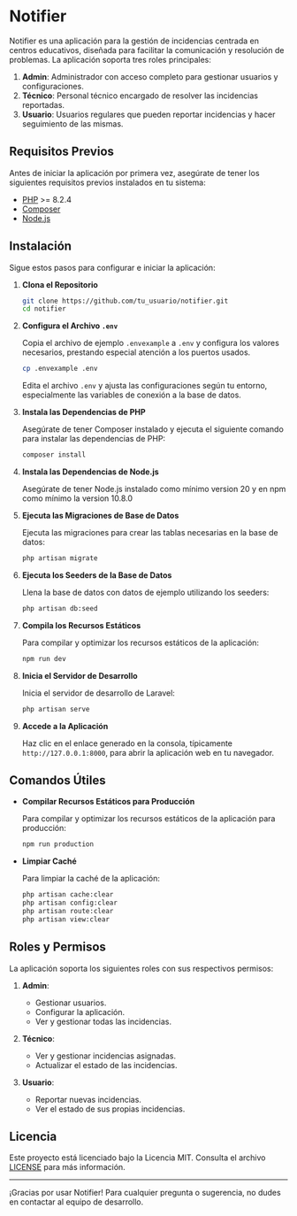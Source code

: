 # Notifier

Notifier es una aplicación para la gestión de incidencias centrada en centros educativos, diseñada para facilitar la comunicación y resolución de problemas. La aplicación soporta tres roles principales:

1. **Admin**: Administrador con acceso completo para gestionar usuarios y configuraciones.
2. **Técnico**: Personal técnico encargado de resolver las incidencias reportadas.
3. **Usuario**: Usuarios regulares que pueden reportar incidencias y hacer seguimiento de las mismas.

## Requisitos Previos

Antes de iniciar la aplicación por primera vez, asegúrate de tener los siguientes requisitos previos instalados en tu sistema:

- [PHP](https://www.php.net/) >= 8.2.4
- [Composer](https://getcomposer.org/)
- [Node.js](https://nodejs.org/en)

## Instalación

Sigue estos pasos para configurar e iniciar la aplicación:

1. **Clona el Repositorio**

    ```bash
    git clone https://github.com/tu_usuario/notifier.git
    cd notifier
    ```

2. **Configura el Archivo `.env`**

   Copia el archivo de ejemplo `.envexample` a `.env` y configura los valores necesarios, prestando especial atención a los puertos usados.

    ```bash
    cp .envexample .env
    ```

   Edita el archivo `.env` y ajusta las configuraciones según tu entorno, especialmente las variables de conexión a la base de datos.

3. **Instala las Dependencias de PHP**

   Asegúrate de tener Composer instalado y ejecuta el siguiente comando para instalar las dependencias de PHP:

    ```bash
    composer install
    ```

4. **Instala las Dependencias de Node.js**

   Asegúrate de tener Node.js instalado como mínimo version 20 y en npm como mínimo la version 10.8.0



5. **Ejecuta las Migraciones de Base de Datos**

   Ejecuta las migraciones para crear las tablas necesarias en la base de datos:

    ```bash
    php artisan migrate
    ```

6. **Ejecuta los Seeders de la Base de Datos**

   Llena la base de datos con datos de ejemplo utilizando los seeders:

    ```bash
    php artisan db:seed
    ```

7. **Compila los Recursos Estáticos**

   Para compilar y optimizar los recursos estáticos de la aplicación:

    ```bash
    npm run dev
    ```

8. **Inicia el Servidor de Desarrollo**

   Inicia el servidor de desarrollo de Laravel:

    ```bash
    php artisan serve
    ```

9. **Accede a la Aplicación**

   Haz clic en el enlace generado en la consola, típicamente `http://127.0.0.1:8000`, para abrir la aplicación web en tu navegador.

## Comandos Útiles

- **Compilar Recursos Estáticos para Producción**

  Para compilar y optimizar los recursos estáticos de la aplicación para producción:

    ```bash
    npm run production
    ```

- **Limpiar Caché**

  Para limpiar la caché de la aplicación:

    ```bash
    php artisan cache:clear
    php artisan config:clear
    php artisan route:clear
    php artisan view:clear
    ```

## Roles y Permisos

La aplicación soporta los siguientes roles con sus respectivos permisos:

1. **Admin**:
    - Gestionar usuarios.
    - Configurar la aplicación.
    - Ver y gestionar todas las incidencias.

2. **Técnico**:
    - Ver y gestionar incidencias asignadas.
    - Actualizar el estado de las incidencias.

3. **Usuario**:
    - Reportar nuevas incidencias.
    - Ver el estado de sus propias incidencias.



## Licencia

Este proyecto está licenciado bajo la Licencia MIT. Consulta el archivo [LICENSE](LICENSE) para más información.

---

¡Gracias por usar Notifier! Para cualquier pregunta o sugerencia, no dudes en contactar al equipo de desarrollo.
